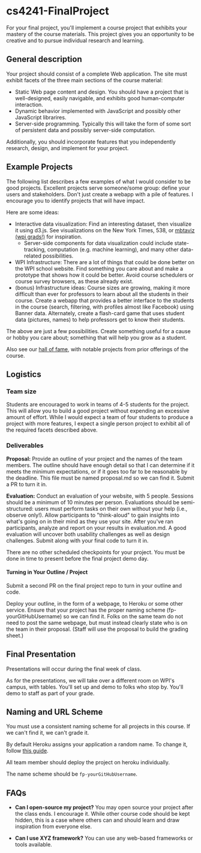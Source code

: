 # cs4241-FinalProject

For your final project, you'll implement a course project that exhibits your mastery of the course materials. 
This project gives you an opportunity to be creative and to pursue individual research and learning.

## General description

Your project should consist of a complete Web application. 
The site must exhibit facets of the three main sections of the course material:

- Static Web page content and design. You should have a project that is well-designed, easily navigable, and exhibits good human-computer interaction.
- Dynamic behavior implemented with JavaScript and possibly other JavaScript librarires.
- Server-side programming. Typically this will take the form of some sort of persistent data and possibly server-side computation.

Additionally, you should incorporate features that you independently research, design, and implement for your project.

## Example Projects

The following list describes a few examples of what I would consider to be good projects. 
Excellent projects serve someone/some group: define your users and stakeholders. 
Don't just create a webapp with a pile of features.
I encourage you to identify projects that will have impact.

Here are some ideas:

- Interactive data visualization: Find an interesting dataset, then visualize it using d3.js. See visualizations on the New York Times, 538, or [mbtaviz (wpi grads!)](https://mbtaviz.github.io/) for inspiration.
    - Server-side components for data visualization could include state-tracking, computation (e.g. machine learning), and many other data-related possibilities.
- WPI Infrastructure: There are a lot of things that could be done better on the WPI school website. Find something you care about and make a prototype that shows how it could be better. Avoid course schedulers or course survey browsers, as these already exist.
- (bonus) Infrastructure ideas: Course sizes are growing, making it more difficult than ever for professors to learn about all the students in their course. Create a webapp that provides a better interface to the students in the course (search, filtering, with profiles almost like Facebook) using Banner data. Alternately, create a flash-card game that uses student data (pictures, names) to help professors get to know their students.

The above are just a few possibilities.
Create something useful for a cause or hobby you care about; something that will help you grow as a student.

Also see our [hall of fame](https://cs4241-17a.github.io/fame/), with notable projects from prior offerings of the course.

## Logistics

### Team size
Students are encouraged to work in teams of 4-5 students for the project. 
This will allow you to build a good project without expending an excessive amount of effort. 
While I would expect a team of four students to produce a project with more features, I expect a single person project to exhibit all of the required facets described above.

### Deliverables

__Proposal:__ 
Provide an outline of your project and the names of the team members. 
The outline should have enough detail so that I can determine if it meets the minimum expectations, or if it goes too far to be reasonable by the deadline.
This file must be named proposal.md so we can find it.
Submit a PR to turn it in.

__Evaluation:__ 
Conduct an evaluation of your website, with 5 people.
Sessions should be a minimum of 10 minutes per person.
Evaluations should be semi-structured: users must perform tasks on their own without your help (i.e., observe only!).
Allow participants to "think-aloud" to gain insights into what's going on in their mind as they use your site.
After you've ran participants, analyze and report on your results in evaluation.md.
A good evaluation will uncover both usability challenges as well as design challenges.
Submit along with your final code to turn it in.

There are no other scheduled checkpoints for your project. 
You must be done in time to present before the final project demo day. 

#### Turning in Your Outline / Project

Submit a second PR on the final project repo to turn in your outline and code.

Deploy your outline, in the form of a webpage, to Heroku or some other service.
Ensure that your project has the proper naming scheme (fp-yourGitHubUsername) so we can find it.
Folks on the same team do not need to post the same webpage, but must instead clearly state who is on the team in their proposal.
(Staff will use the proposal to build the grading sheet.)

## Final Presentation

Presentations will occur during the final week of class.

As for the presentations, we will take over a different room on WPI's campus, with tables.
You'll set up and demo to folks who stop by.
You'll demo to staff as part of your grade.

Naming and URL Scheme
---

You must use a consistent naming scheme for all projects in this course.
If we can't find it, we can't grade it.

By default Heroku assigns your application a random name.
To change it, follow [this guide](https://devcenter.heroku.com/articles/renaming-apps).

All team member should deploy the project on heroku individually.

The name scheme should be `fp-yourGitHubUsername`. 

## FAQs

- **Can I open-source my project?** You may open source your project after the class ends. 
I encourage it. While other course code should be kept hidden, this is a case where others can and should learn and draw inspiration from everyone else.

- **Can I use XYZ framework?** You can use any web-based frameworks or tools available.
